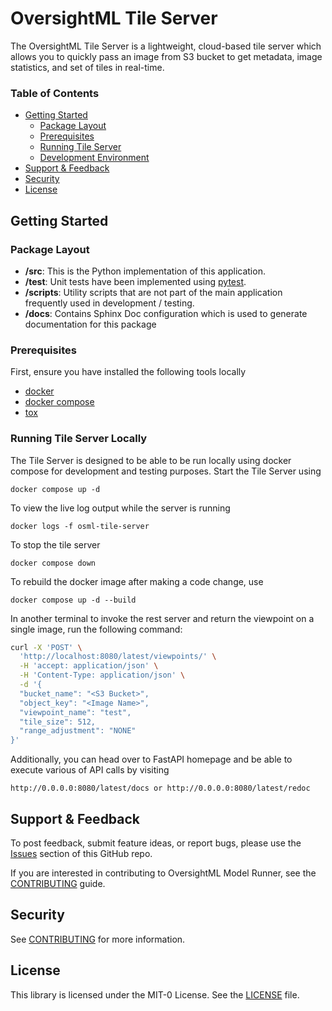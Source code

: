 # OversightML Tile Server

The OversightML Tile Server is a lightweight, cloud-based tile server which allows you to quickly pass an image from S3 bucket to get metadata, image statistics, and set of tiles in real-time.

### Table of Contents
* [Getting Started](#getting-started)
  * [Package Layout](#package-layout)
  * [Prerequisites](prerequisites)
  * [Running Tile Server](#running-tile-server)
  * [Development Environment](#development-environment)
* [Support & Feedback](#support--feedback)
* [Security](#security)
* [License](#license)

## Getting Started

### Package Layout

* **/src**: This is the Python implementation of this application.
* **/test**: Unit tests have been implemented using [pytest](https://docs.pytest.org).
* **/scripts**: Utility scripts that are not part of the main application frequently used in development / testing.
* **/docs**: Contains Sphinx Doc configuration which is used to generate documentation for this package

### Prerequisites

First, ensure you have installed the following tools locally

- [docker](https://www.docker.com/)
- [docker compose](https://docs.docker.com/compose/)
- [tox](https://tox.wiki/en/latest/installation.html)

### Running Tile Server Locally

The Tile Server is designed to be able to be run locally using docker compose for development and testing purposes. Start the Tile Server using
```shell
docker compose up -d
```

To view the live log output while the server is running
```shell
docker logs -f osml-tile-server
```

To stop the tile server
```shell
docker compose down
```

To rebuild the docker image after making a code change, use
```shell
docker compose up -d --build
```

In another terminal to invoke the rest server and return the viewpoint on a single image, run the following command:

```bash
curl -X 'POST' \
  'http://localhost:8080/latest/viewpoints/' \
  -H 'accept: application/json' \
  -H 'Content-Type: application/json' \
  -d '{
  "bucket_name": "<S3 Bucket>",
  "object_key": "<Image Name>",
  "viewpoint_name": "test",
  "tile_size": 512,
  "range_adjustment": "NONE"
}'
```

Additionally, you can head over to FastAPI homepage and be able to execute various of API calls by visiting

```
http://0.0.0.0:8080/latest/docs or http://0.0.0.0:8080/latest/redoc
```

## Support & Feedback

To post feedback, submit feature ideas, or report bugs, please use the [Issues](https://github.com/aws-solutions-library-samples/osml-tile-server/issues) section of this GitHub repo.

If you are interested in contributing to OversightML Model Runner, see the [CONTRIBUTING](CONTRIBUTING.md) guide.

## Security

See [CONTRIBUTING](CONTRIBUTING.md#security-issue-notifications) for more information.

## License

This library is licensed under the MIT-0 License. See the [LICENSE](LICENSE) file.

